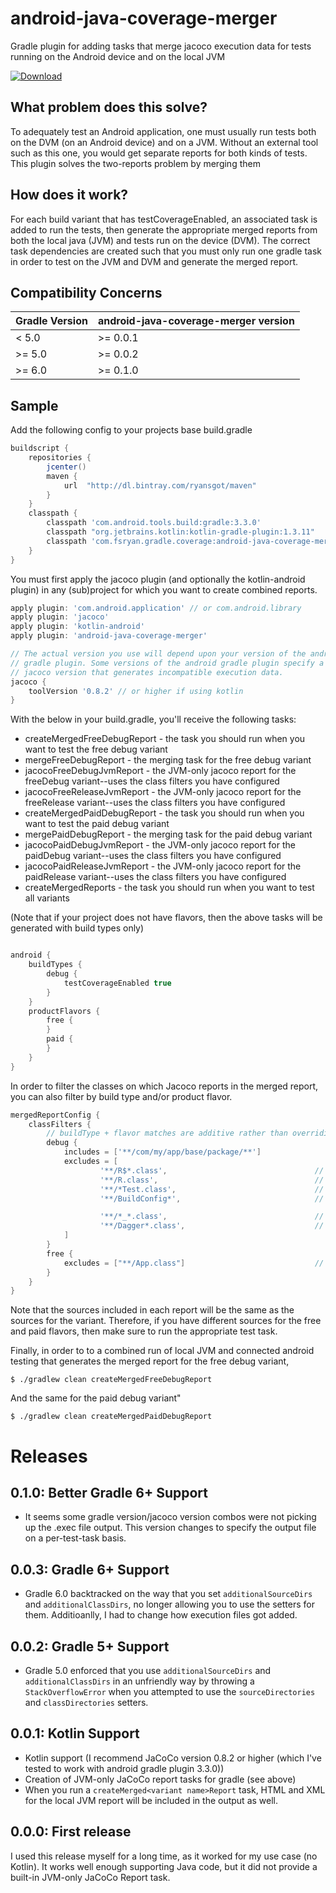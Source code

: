 # android-java-coverage-merger
Gradle plugin for adding tasks that merge jacoco execution data for tests running on the Android device and on the local JVM

[ ![Download](https://api.bintray.com/packages/ryansgot/maven/android-java-coverage-merger/images/download.svg) ](https://bintray.com/ryansgot/maven/android-java-coverage-merger/_latestVersion)

## What problem does this solve?
To adequately test an Android application, one must usually run tests both on the DVM (on an Android device) and on a
JVM. Without an external tool such as this one, you would get separate reports for both kinds of tests. This plugin
solves the two-reports problem by merging them

## How does it work?
For each build variant that has testCoverageEnabled, an associated task is added to run the tests, then generate the
appropriate merged reports from both the local java (JVM) and tests run on the device (DVM). The correct task 
dependencies are created such that you must only run one gradle task in order to test on the JVM and DVM and generate
the merged report.

## Compatibility Concerns
| Gradle Version  | android-java-coverage-merger version |
| --------------- | ------------------------------------ |
|     < 5.0       |               >= 0.0.1               |
|     >= 5.0      |               >= 0.0.2               |
|     >= 6.0      |               >= 0.1.0               |

## Sample
Add the following config to your projects base build.gradle
```groovy
buildscript {
    repositories {
        jcenter()
        maven {
            url  "http://dl.bintray.com/ryansgot/maven"
        }
    }
    classpath {
        classpath 'com.android.tools.build:gradle:3.3.0'
        classpath "org.jetbrains.kotlin:kotlin-gradle-plugin:1.3.11"
        classpath 'com.fsryan.gradle.coverage:android-java-coverage-merger:x.y.z'
    }
}
```
You must first apply the jacoco plugin (and optionally the kotlin-android plugin) in any (sub)project for which you want to create combined reports.
```groovy
apply plugin: 'com.android.application' // or com.android.library
apply plugin: 'jacoco'
apply plugin: 'kotlin-android'
apply plugin: 'android-java-coverage-merger'

// The actual version you use will depend upon your version of the android
// gradle plugin. Some versions of the android gradle plugin specify a
// jacoco version that generates incompatible execution data.  
jacoco {
    toolVersion '0.8.2' // or higher if using kotlin
}

```
With the below in your build.gradle, you'll receive the following tasks:
- createMergedFreeDebugReport - the task you should run when you want to test the free debug variant
- mergeFreeDebugReport - the merging task for the free debug variant
- jacocoFreeDebugJvmReport - the JVM-only jacoco report for the freeDebug variant--uses the class filters you have configured
- jacocoFreeReleaseJvmReport - the JVM-only jacoco report for the freeRelease variant--uses the class filters you have configured
- createMergedPaidDebugReport - the task you should run when you want to test the paid debug variant
- mergePaidDebugReport - the merging task for the paid debug variant
- jacocoPaidDebugJvmReport - the JVM-only jacoco report for the paidDebug variant--uses the class filters you have configured
- jacocoPaidReleaseJvmReport - the JVM-only jacoco report for the paidRelease variant--uses the class filters you have configured
- createMergedReports - the task you should run when you want to test all variants

(Note that if your project does not have flavors, then the above tasks will be generated with build types only) 
```groovy

android {
    buildTypes {
        debug {
            testCoverageEnabled true
        }
    }
    productFlavors {
        free {
        }
        paid {
        }
    }
}
```
In order to filter the classes on which Jacoco reports in the merged report, you can also filter by build type and/or product flavor.
```groovy
mergedReportConfig {
    classFilters {
        // buildType + flavor matches are additive rather than overriding
        debug {
            includes = ['**/com/my/app/base/package/**']
            excludes = [
                    '**/R$*.class',                                 // generated R subclasses
                    '**/R.class',                                   // generated R classes
                    '**/*Test.class',                               // filter test classes
                    '**/BuildConfig*',                              // generated BuildConfig classes

                    '**/*_*.class',                                 // Butterknife/AutoValue/Dagger-generated classes
                    '**/Dagger*.class',                             // Dagger-generated classes
            ]
        }
        free {
            excludes = ["**/App.class"]                             // free flavor debug report additionally filters any class called App
        }
    }
}
```
Note that the sources included in each report will be the same as the sources for the variant. Therefore, if you have different sources for the free and paid flavors, then make sure to run the appropriate test task.

Finally, in order to to a combined run of local JVM and connected android testing that generates the merged report for the free debug variant,
```
$ ./gradlew clean createMergedFreeDebugReport
```
And the same for the paid debug variant"
```
$ ./gradlew clean createMergedPaidDebugReport
```

# Releases

## 0.1.0: Better Gradle 6+ Support
* It seems some gradle version/jacoco version combos were not picking up the .exec file output. This version changes to specify the output file on a per-test-task basis. 

## 0.0.3: Gradle 6+ Support
* Gradle 6.0 backtracked on the way that you set `additionalSourceDirs` and `additionalClassDirs`, no longer allowing you to use the setters for them. Additioanlly, I had to change how execution files got added.

## 0.0.2: Gradle 5+ Support
* Gradle 5.0 enforced that you use `additionalSourceDirs` and `additionalClassDirs` in an unfriendly way by throwing a `StackOverflowError` when you attempted to use the `sourceDirectories` and `classDirectories` setters.

## 0.0.1: Kotlin Support
* Kotlin support (I recommend JaCoCo version 0.8.2 or higher (which I've tested to work with android gradle plugin 3.3.0))
* Creation of JVM-only JaCoCo report tasks for gradle (see above)
* When you run a `createMerged<variant name>Report` task, HTML and XML for the local JVM report will be included in the output as well.

## 0.0.0: First release
I used this release myself for a long time, as it worked for my use case (no Kotlin). It works well enough supporting Java code, but it did not provide a built-in JVM-only JaCoCo Report task.
